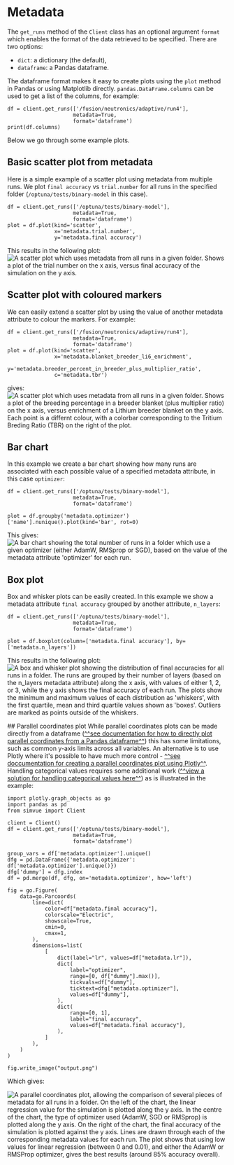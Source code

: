 # Metadata

The `get_runs` method of the `Client` class has an optional argument `format` which enables the format of the
data retrieved to be specified. There are two options:

* `dict`: a dictionary (the default),
* `dataframe`: a Pandas dataframe.

The dataframe format makes it easy to create plots using the `plot` method in Pandas or using Matplotlib directly.
`pandas.DataFrame.columns` can be used to get a list of the columns, for example:
```
df = client.get_runs(['/fusion/neutronics/adaptive/run4'],
                     metadata=True,
                     format='dataframe')
print(df.columns)
```
Below we go through some example plots.

## Basic scatter plot from metadata
Here is a simple example of a scatter plot using metadata from multiple runs. We plot `final accuracy` vs
`trial.number` for all runs in the specified folder (`/optuna/tests/binary-model` in this case).
```
df = client.get_runs(['/optuna/tests/binary-model'],
                     metadata=True,
                     format='dataframe')
plot = df.plot(kind='scatter',
               x='metadata.trial.number',
               y='metadata.final accuracy')
```
This results in the following plot:
![A scatter plot which uses metadata from all runs in a given folder. Shows a plot of the trial number on the x axis, versus final accuracy of the simulation on the y axis.](images/scatter-metadata.png)

## Scatter plot with coloured markers
We can easily extend a scatter plot by using the value of another metadata attribute to colour the markers. For example:
```
df = client.get_runs(['/fusion/neutronics/adaptive/run4'],
                     metadata=True,
                     format='dataframe')
plot = df.plot(kind='scatter',
               x='metadata.blanket_breeder_li6_enrichment',
               y='metadata.breeder_percent_in_breeder_plus_multiplier_ratio',
               c='metadata.tbr')
```
gives:
![A scatter plot which uses metadata from all runs in a given folder. Shows a plot of the breeding percentage in a breeder blanket (plus multiplier ratio) on the x axis, versus enrichment of a Lithium breeder blanket on the y axis. Each point is a differnt colour, with a colorbar corresponding to the Tritium Breding Ratio (TBR) on the right of the plot.](images/scatter-metadata-colours.png)

## Bar chart
In this example we create a bar chart showing how many runs are associated with each possible
value of a specified metadata attribute, in this case `optimizer`:
```
df = client.get_runs(['/optuna/tests/binary-model'],
                     metadata=True,
                     format='dataframe')

plot = df.groupby('metadata.optimizer')['name'].nunique().plot(kind='bar', rot=0)
```
This gives:
![A bar chart showing the total number of runs in a folder which use a given optimizer (either AdamW, RMSprop or SGD), based on the value of the metadata attribute 'optimizer' for each run.](images/bar-chart-count.png)

## Box plot
Box and whisker plots can be easily created. In this example we show a metadata attribute `final accuracy`
grouped by another attribute, `n_layers`:
```
df = client.get_runs(['/optuna/tests/binary-model'],
                     metadata=True,
                     format='dataframe')

plot = df.boxplot(column=['metadata.final accuracy'], by=['metadata.n_layers'])
```
This results in the following plot:
![A box and whisker plot showing the distribution of final accuracies for all runs in a folder. The runs are grouped by their number of layers (based on the n_layers metadata attribute) along the x axis, with values of either 1, 2, or 3, while the y axis shows the final accuracy of each run. The plots show the minimum and maximum values of each distribution as 'whiskers', with the first quartile, mean and third quartile values shown as 'boxes'. Outliers are marked as points outside of the whiskers.](images/boxplot-numlayers.png)

## Parallel coordinates plot
While parallel coordinates plots can be made directly from a dataframe
([^^see documentation for how to directly plot parallel coordinates from a Pandas dataframe^^](https://pandas.pydata.org/docs/reference/api/pandas.plotting.parallel_coordinates.html)) this has some
limitations, such as common y-axis limits across all variables. An alternative is to use Plotly where it's possible to have much more control - [^^see doccumentation for creating a parallel coordinates plot using Plotly^^](https://plotly.com/python/parallel-coordinates-plot/). Handling categorical values requires some additional work ([^^view a solution for handling categorical values here^^](https://stackoverflow.com/a/64146570))
as is illustrated in the example:
```
import plotly.graph_objects as go
import pandas as pd
from simvue import Client

client = Client()
df = client.get_runs(['/optuna/tests/binary-model'],
                     metadata=True,
                     format='dataframe')

group_vars = df['metadata.optimizer'].unique()
dfg = pd.DataFrame({'metadata.optimizer': df['metadata.optimizer'].unique()})
dfg['dummy'] = dfg.index
df = pd.merge(df, dfg, on='metadata.optimizer', how='left')

fig = go.Figure(
    data=go.Parcoords(
        line=dict(
            color=df["metadata.final accuracy"],
            colorscale="Electric",
            showscale=True,
            cmin=0,
            cmax=1,
        ),
        dimensions=list(
            [
                dict(label="lr", values=df["metadata.lr"]),
                dict(
                    label="optimizer",
                    range=[0, df["dummy"].max()],
                    tickvals=df["dummy"],
                    ticktext=dfg["metadata.optimizer"],
                    values=df["dummy"],
                ),
                dict(
                    range=[0, 1],
                    label="final accuracy",
                    values=df["metadata.final accuracy"],
                ),
            ]
        ),
    )
)

fig.write_image("output.png")
```
Which gives:

![A parallel coordinates plot, allowing the comparison of several pieces of metadata for all runs in a folder. On the left of the chart, the linear regression value for the simulation is plotted along the y axis. In the centre of the chart, the type of optimizer used (AdamW, SGD or RMSprop) is plotted along the y axis. On the right of the chart, the final accuracy of the simulation is plotted against the y axis. Lines are drawn through each of the corresponding metadata values for each run. The plot shows that using low values for linear regression (between 0 and 0.01), and either the AdamW or RMSProp optimizer, gives the best results (around 85% accuracy overall). ](images/parallel-coordinates.png)
